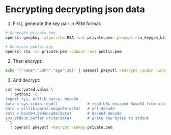 # Encrypting decrypting json data

1. First, generate the key pair in PEM format:
```bash
# Generate private key
openssl genpkey -algorithm RSA -out private.pem -pkeyopt rsa_keygen_bits:4096

# Generate public key
openssl rsa -in private.pem -pubout -out public.pem
```

2. Then encrypt:
```bash
echo '{"name":"John","age":30}' | openssl pkeyutl -encrypt -pubin -inkey public.pem | openssl enc -base64 -A | jq -Rr @uri > encrypted.value
```

3. And decrypt:
```bash
cat encrypted.value \
  | python3 -c '
import sys, urllib.parse, base64
data = sys.stdin.read()             # read URL-escaped Base64 from stdin
data = urllib.parse.unquote(data)   # url-decode
data = base64.b64decode(data)       # base64-decode
sys.stdout.buffer.write(data)       # write raw bytes to stdout
' \
  | openssl pkeyutl -decrypt -inkey private.pem
```
